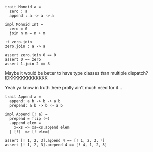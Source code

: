 ```
trait Monoid a =
  zero : a
  append : a -> a -> a

impl Monoid Int = 
  zero = 0
  join n m = n + m

:t zero.join
zero.join : a -> a

assert zero.join 0 == 0
assert 0 == zero
assert 1.join 2 == 3
```

Maybe it would be better to have type classes than multiple dispatch? IDKKKKKKKKKKKKK

Yeah ya know in truth there prolly ain't much need for it...

```
trait Append a = 
  append: a b -> b -> a b
  prepend: a b -> b -> a b

impl Append [! a] = 
  prepend = flip (~)
  .append elem =
    x~xs => xs~xs.append elem
  | [!]  => [! elem]

assert [! 1, 2, 3].append 4 == [! 1, 2, 3, 4]
assert [! 1, 2, 3].prepend 4 == [! 4, 1, 2, 3]
```

